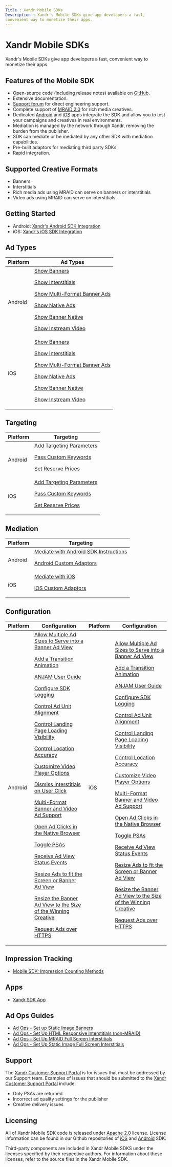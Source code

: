 ```yaml
---
Title : Xandr Mobile SDKs
Description : Xandr's Mobile SDKs give app developers a fast,
convenient way to monetize their apps.
---
```



# Xandr Mobile SDKs



Xandr's Mobile SDKs give app developers a fast,
convenient way to monetize their apps.



## Features of the Mobile SDK

- Open-source code (including release notes) available on
  <a href="https://github.com/appnexus" class="xref"
  target="_blank">GitHub</a>.
- Extensive documentation.
- <a href="https://groups.google.com/forum/#%21forum/appnexussdk"
  class="xref" target="_blank">Support forum</a> for direct engineering
  support.
- Complete support of <a
  href="https://www.iab.com/guidelines/mobile-rich-media-ad-interface-definitions-mraid/"
  class="xref" target="_blank">MRAID 2.0</a> for rich media creatives.
- Dedicated <a
  href="https://play.google.com/store/apps/details?id=com.appnexus.opensdkapp"
  class="xref" target="_blank">Android</a> and <a
  href="https://itunes.apple.com/us/app/appnexus-sdk-app/id736869833?mt=8"
  class="xref" target="_blank">iOS</a> apps integrate the SDK and allow
  you to test your campaigns and creatives in real environments.
- Mediation is managed by the network through
  Xandr, removing the burden from the publisher.
- SDK can mediate or be mediated by any other SDK with mediation
  capabilities.
- Pre-built adaptors for mediating third party SDKs.
- Rapid integration.





## Supported Creative Formats

- Banners
- Interstitials
- Rich media ads using MRAID can serve on banners or interstitials
- Video ads using MRAID can serve on interstitials





## Getting Started

- Android:
  <a href="android-sdk-integration-instructions.html" class="xref"><span
  class="ph">Xandr's Android SDK Integration</a>
- iOS:
  <a href="ios-sdk-integration-instructions.html" class="xref"><span
  class="ph">Xandr's iOS SDK Integration</a>





## Ad Types

<table class="table">
<thead class="thead">
<tr class="header row">
<th id="ID-000000d1__entry__1"
class="entry colsep-1 rowsep-1">Platform</th>
<th id="ID-000000d1__entry__2" class="entry colsep-1 rowsep-1">Ad
Types</th>
</tr>
</thead>
<tbody class="tbody">
<tr class="odd row">
<td class="entry colsep-1 rowsep-1"
headers="ID-000000d1__entry__1">Android</td>
<td class="entry colsep-1 rowsep-1" headers="ID-000000d1__entry__2"><a
href="show-banners-on-android.html" class="xref">Show Banners</a>
<p><a href="show-interstitials-on-android.html" class="xref">Show
Interstitials</a></p>
<p><a href="show-multi-format-banner-ads-on-android.html"
class="xref">Show Multi-Format Banner Ads</a></p>
<p><a href="show-native-ads-on-android.html" class="xref">Show Native
Ads</a></p>
<p><a href="show-banner-native-on-android.html" class="xref">Show Banner
Native</a></p>
<p><a href="show-instream-video-ads-on-android.html" class="xref">Show
Instream Video</a></p></td>
</tr>
<tr class="even row">
<td class="entry colsep-1 rowsep-1"
headers="ID-000000d1__entry__1">iOS</td>
<td class="entry colsep-1 rowsep-1" headers="ID-000000d1__entry__2"><a
href="show-banners-on-ios.html" class="xref">Show Banners</a>
<p><a href="show-interstitials-ads-on-ios.html" class="xref">Show
Interstitials</a></p>
<p><a href="show-multi-format-banner-ads-on-ios.html" class="xref">Show
Multi-Format Banner Ads</a></p>
<p><a href="show-native-ads-on-ios.html" class="xref">Show Native
Ads</a></p>
<p><a href="show-banner-native-on-ios.html" class="xref">Show Banner
Native</a></p>
<p><a href="show-instream-video-ads-on-ios.html" class="xref">Show
Instream Video</a></p></td>
</tr>
</tbody>
</table>





## Targeting

<table class="table">
<thead class="thead">
<tr class="header row">
<th id="ID-000000d1__entry__7"
class="entry colsep-1 rowsep-1">Platform</th>
<th id="ID-000000d1__entry__8"
class="entry colsep-1 rowsep-1">Targeting</th>
</tr>
</thead>
<tbody class="tbody">
<tr class="odd row">
<td class="entry colsep-1 rowsep-1"
headers="ID-000000d1__entry__7">Android</td>
<td class="entry colsep-1 rowsep-1" headers="ID-000000d1__entry__8"><a
href="add-targeting-parameters-on-android.html" class="xref">Add
Targeting Parameters</a>
<p><a href="pass-custom-keywords-on-android.html" class="xref">Pass
Custom Keywords</a></p>
<p><a href="set-reserve-prices-on-android.html" class="xref">Set Reserve
Prices</a></p></td>
</tr>
<tr class="even row">
<td class="entry colsep-1 rowsep-1"
headers="ID-000000d1__entry__7">iOS</td>
<td class="entry colsep-1 rowsep-1" headers="ID-000000d1__entry__8"><a
href="add-targeting-parameters-on-ios.html" class="xref">Add Targeting
Parameters</a>
<p><a href="pass-custom-keywords-on-ios.html" class="xref">Pass Custom
Keywords</a></p>
<p><a href="set-reserve-prices-on-ios.html" class="xref">Set Reserve
Prices</a></p></td>
</tr>
</tbody>
</table>





## Mediation

<table class="table">
<thead class="thead">
<tr class="header row">
<th id="ID-000000d1__entry__13"
class="entry colsep-1 rowsep-1">Platform</th>
<th id="ID-000000d1__entry__14"
class="entry colsep-1 rowsep-1">Targeting</th>
</tr>
</thead>
<tbody class="tbody">
<tr class="odd row">
<td class="entry colsep-1 rowsep-1"
headers="ID-000000d1__entry__13">Android</td>
<td class="entry colsep-1 rowsep-1" headers="ID-000000d1__entry__14"><a
href="mediate-with-android-sdk-instructions.html" class="xref">Mediate
with Android SDK Instructions</a>
<p><a href="android-custom-adaptors.html" class="xref">Android Custom
Adaptors</a></p></td>
</tr>
<tr class="even row">
<td class="entry colsep-1 rowsep-1"
headers="ID-000000d1__entry__13">iOS</td>
<td class="entry colsep-1 rowsep-1" headers="ID-000000d1__entry__14"><a
href="mediate-with-ios.html" class="xref">Mediate with iOS</a>
<p><a href="ios-custom-adaptors.html" class="xref">iOS Custom
Adaptors</a></p></td>
</tr>
</tbody>
</table>





## Configuration

<table class="table">
<thead class="thead">
<tr class="header row">
<th id="ID-000000d1__entry__19"
class="entry colsep-1 rowsep-1">Platform</th>
<th id="ID-000000d1__entry__20"
class="entry colsep-1 rowsep-1">Configuration</th>
<th id="ID-000000d1__entry__21"
class="entry colsep-1 rowsep-1">Platform</th>
<th id="ID-000000d1__entry__22"
class="entry colsep-1 rowsep-1">Configuration</th>
</tr>
</thead>
<tbody class="tbody">
<tr class="odd row">
<td class="entry colsep-1 rowsep-1"
headers="ID-000000d1__entry__19">Android</td>
<td class="entry colsep-1 rowsep-1" headers="ID-000000d1__entry__20"><a
href="allow-multiple-ad-sizes-to-serve-into-a-banner-ad-view-on-android.html"
class="xref">Allow Multiple Ad Sizes to Serve into a Banner Ad View</a>
<p><a href="add-a-transition-animation-on-android.html" class="xref">Add
a Transition Animation</a></p>
<p><a href="anjam-user-guide.html" class="xref">ANJAM User Guide</a></p>
<p><a href="configure-sdk-logging-on-android.html"
class="xref">Configure SDK Logging</a></p>
<p><a href="control-ad-unit-alignment-on-android.html"
class="xref">Control Ad Unit Alignment</a></p>
<p><a href="control-landing-page-load-visibility-on-android.html"
class="xref">Control Landing Page Loading Visibility</a></p>
<p><a href="location-controls-on-android.html" class="xref">Control
Location Accuracy</a></p>
<p><a href="customize-video-player-options-on-android.html"
class="xref">Customize Video Player Options</a></p>
<p><a href="dismiss-interstitials-on-user-click.html"
class="xref">Dismiss Interstitials on User Click</a></p>
<p><a href="show-multi-format-banner-ads-on-android.html"
class="xref">Multi-Format Banner and Video Ad Support</a></p>
<p><a href="open-ad-clicks-in-the-native-browser-on-android.html"
class="xref">Open Ad Clicks in the Native Browser</a></p>
<p><a href="toggle-psas-on-android.html" class="xref">Toggle
PSAs</a></p>
<p><a href="receive-ad-view-status-events-on-android.html"
class="xref">Receive Ad View Status Events</a></p>
<p><a
href="resize-ads-to-fit-the-screen-or-banner-ad-view-on-android.html"
class="xref">Resize Ads to fit the Screen or Banner Ad View</a></p>
<p><a
href="resize-the-banner-ad-view-to-the-size-of-the-winning-creative-on-android.html"
class="xref">Resize the Banner Ad View to the Size of the Winning
Creative</a></p>
<p><a href="request-ads-over-https-on-android.html" class="xref">Request
Ads over HTTPS</a></p></td>
<td class="entry colsep-1 rowsep-1"
headers="ID-000000d1__entry__21">iOS</td>
<td class="entry colsep-1 rowsep-1" headers="ID-000000d1__entry__22"><a
href="allow-multiple-ad-sizes-to-serve-into-a-banner-ad-view-on-ios.html"
class="xref">Allow Multiple Ad Sizes to Serve into a Banner Ad View</a>
<p><a href="add-a-transition-animation-on-ios.html" class="xref">Add a
Transition Animation</a></p>
<p><a href="anjam-user-guide.html" class="xref">ANJAM User Guide</a></p>
<p><a href="configure-sdk-logging-on-ios.html" class="xref">Configure
SDK Logging</a></p>
<p><a href="control-ad-unit-alignment-on-ios.html" class="xref">Control
Ad Unit Alignment</a></p>
<p><a href="control-landing-page-load-visibility-on-ios.html"
class="xref">Control Landing Page Loading Visibility</a></p>
<p><a href="location-controls-on-ios.html" class="xref">Control Location
Accuracy</a></p>
<p><a href="configure-video-player-options-on-ios.html"
class="xref">Customize Video Player Options</a></p>
<p><a href="show-multi-format-banner-ads-on-ios.html"
class="xref">Multi-Format Banner and Video Ad Support</a></p>
<p><a href="open-ad-clicks-in-the-native-browser-on-ios.html"
class="xref">Open Ad Clicks in the Native Browser</a></p>
<p><a href="toggle-psas-on-ios.html" class="xref">Toggle PSAs</a></p>
<p><a href="receive-ad-view-status-events-on-ios.html"
class="xref">Receive Ad View Status Events</a></p>
<p><a href="resize-ads-to-fit-the-screen-or-banner-ad-view-on-ios.html"
class="xref">Resize Ads to fit the Screen or Banner Ad View</a></p>
<p><a
href="resize-the-banner-ad-view-to-the-size-of-the-winning-creative-on-ios.html"
class="xref">Resize the Banner Ad View to the Size of the Winning
Creative</a></p>
<p><a href="request-ads-over-https-on-ios.html" class="xref">Request Ads
over HTTPS</a></p></td>
</tr>
</tbody>
</table>





## Impression Tracking

- <a
  href="https://docs.xandr.com/bundle/mobile-sdk/page/mobile-sdk--impression-counting-methods.html"
  class="xref" target="_blank">Mobile SDK: Impression Counting Methods</a>





## Apps

- <a
  href="https://docs.xandr.com/bundle/mobile-sdk/page/xandr-sdk-app.html"
  class="xref" target="_blank">Xandr SDK App</a>





## Ad Ops Guides

- <a
  href="https://docs.xandr.com/bundle/mobile-sdk/page/ad-ops---set-up-static-image-banners.html"
  class="xref" target="_blank">Ad Ops - Set up Static Image Banners</a>
- <a href="ad-ops-set-up-html-responsive-interstitials-non-mraid.html"
  class="xref">Ad Ops - Set Up HTML Responsive Interstitials
  (non-MRAID)</a>
- <a
  href="https://docs.xandr.com/bundle/mobile-sdk/page/ad-ops---set-up-mraid-full-screen-interstitials.html"
  class="xref" target="_blank">Ad Ops - Set Up MRAID Full Screen
  Interstitials</a>
- <a
  href="https://docs.xandr.com/bundle/mobile-sdk/page/ad-ops---set-up-static-image-full-screen-interstitials.html"
  class="xref" target="_blank">Ad Ops - Set Up Static Image Full Screen
  Interstitials</a>





## Support

The <a href="https://help.xandr.com/s/login/" class="xref"
target="_blank">Xandr Customer Support
Portal</a> is for issues that must be addressed by our Support team.
Examples of issues that should be submitted to the
<a href="https://help.xandr.com/s/login/" class="xref"
target="_blank">Xandr Customer Support
Portal</a> include:

- Only PSAs are returned
- Incorrect ad quality settings for the publisher
- Creative delivery issues





## Licensing

All of Xandr Mobile SDK code is released
under <a href="https://www.apache.org/licenses/LICENSE-2.0" class="xref"
target="_blank">Apache 2.0</a> license. License information can be found
in our Github repositories
of <a href="https://github.com/appnexus/mobile-sdk-ios" class="xref"
target="_blank">iOS</a> and <a href="https://github.com/appnexus/mobile-sdk-android" class="xref"
target="_blank">Android</a> SDK.

Third-party components are included in Xandr
Mobile SDKS under the licenses specified by their respective authors.
For information about these licenses, refer to the source files in the
Xandr Mobile SDK.






